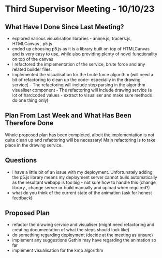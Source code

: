 # Third Supervisor Meeting - 10/10/23

## What Have I Done Since Last Meeting?
- explored various visualisation libraries - anime.js, tracers.js, HTMLCanvas , p5.js
- ended up choosing p5.js as it is a library built on top of HTMLCanvas and is very easy to use, while also providing plenty of novel functionality on top of the canvas
- I refactored the implementation of the service, brute force and any related builder files.
- Implemented the visualisation for the brute force algorithm (will need a bit of refactoring to clean up the code- especially in the drawing service)
        - The refactoring will include step parsing in the algorithm visualiser component
        - The refactoring will include drawing service (a lot of hardcoded values - extract to visualiser and make sure methods do one thing only)


## Plan From Last Week and What Has Been Therefore Done

Whole proposed plan has been completed, albeit the implementation is not quite clean up and refactoring will be necessary! Main refactoring is to take place in the drawing service.

## Questions
- I have a little bit of an issue with my deployment. Unfortunately adding the p5.js library means my deployment server cannot build automatically as the resultant webapp is too big - not sure how to handle this (change library , change server or build manually and upload when required?)
- what do you think of the current state of the animation (ask for honest feedback)

## Proposed Plan
- refactor the drawing service and visualiser (might need refactoring and creating documentation of what the steps should look like)
- do something regarding deployment (decide at the meeting as unsure)
- implement any suggestions Gethin may have regarding the animation so far
- implement visualisation for the kmp algorithm